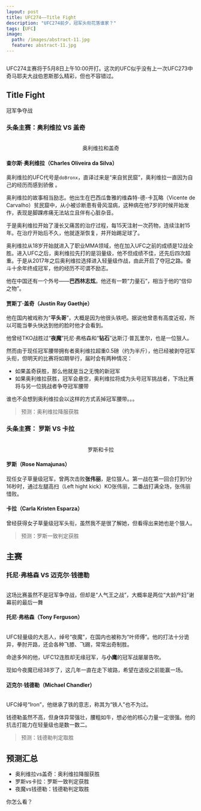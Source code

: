```yaml
---
layout: post
title: UFC274——Title Fight
description: "UFC274前夕，冠军头衔花落谁家？"
tags: [UFC]
image:
  path: /images/abstract-11.jpg
  feature: abstract-11.jpg
---
```

<figure>
	<center>
         <a href="/images/ufc274_1.jpg"><img src="/images/ufc274_1.jpg" alt=""></a>
	</center>
</figure>

UFC274主赛将于5月8日上午10:00开打。这次的UFC似乎没有上一次UFC273中奇马耶夫大战伯恩斯那么精彩，但也不容错过。

## Title Fight

冠军争夺战

### 头条主赛：奥利维拉 VS 盖奇

<figure class="half">
	<img src="/images/ufc274_2.jpg" alt="">
	<img src="/images/ufc274_3.jpg" alt="">
  <center><figcaption>奥利维拉和盖奇</figcaption></center>
</figure>

#### 查尔斯·奥利维拉（Charles Oliveira da Silva）

奥利维拉的UFC代号是`doBronx`，直译过来是“来自贫民窟”，奥利维拉一直因为自己的经历而感到骄傲 。

奥利维拉的故事相当励志。他出生在巴西瓜鲁雅的维森特-德-卡瓦略（Vicente de Carvalho）贫民窟中，从小被诊断患有骨风湿病，这种病在他7岁的时候开始发作，表现是脚踝疼痛无法站立且伴有心脏杂音。

于是奥利维拉开始了漫长又痛苦的治疗过程，每15天注射一次药物，连续注射15年。在治疗开始后不久，他就逐渐恢复，并开始踢足球了。

奥利维拉从18岁开始就进入了职业MMA领域，他在加入UFC之前的成绩是12战全胜。进入UFC之后，奥利维拉先打的是羽量级，他不但成绩不佳，还先后四次超重。于是从2017年之后奥利维拉选择进入轻量级作战，由此开启了夺冠之路。奋斗十余年终成冠军，他的经历不可谓不励志。

他在中国还有一个外号——**巴西林志炫**。他还有一颗“力量石”，相当于他的“信仰之物”。

#### 贾斯丁·盖奇（Justin Ray Gaethje）

他在国内被戏称为“**平头哥**”，大概是因为他很头铁吧。据说他曾患有高度近视，所以可能当拳头快达到他的脸时他才会看到。

他曾经TKO战胜过“**夜魔**”托尼·弗格森和“**钻石**”达斯汀·普瓦里尔，也是一位狠人。

然而由于现任冠军腰带拥有者奥利维拉超重0.5磅（约为半斤），他已经被剥夺冠军头衔，但明天的比赛将如期举行，届时会有两种情况：

- 如果盖奇获胜，那么他就是当之无愧的新冠军
- 如果奥利维拉获胜，冠军会悬空，奥利维拉将成为头号冠军挑战者，下场比赛将与另一位挑战者争夺冠军腰带

谁也不会想到奥利维拉会以这样的方式丢掉冠军腰带。。。

> 预测：奥利维拉降服获胜

### 头条主赛： 罗斯 VS 卡拉

<figure class="half">
	<img src="/images/ufc274_4.jpg" alt="">
	<img src="/images/ufc274_5.jpg" alt="">
  <center><figcaption>罗斯和卡拉</figcaption></center>
</figure>

#### 罗斯（Rose Namajunas）

现任女子草量级冠军，曾两次击败**张伟丽**，是位狠人。第一战在第一回合打到1分16秒时，通过左腿高扫（Left hight kick）KO张伟丽，二番战打满全场，张伟丽惜败。

#### 卡拉（Carla Kristen Esparza）

曾经获得女子草量级冠军头衔，虽然我不是很了解她，但看得出来她也是个狠人。

> 预测：罗斯一致判定获胜


## 主赛

### 托尼·弗格森 VS 迈克尔·钱德勒

<figure>
	<center>
         <a href="/images/ufc274_6.jpg"><img src="/images/ufc274_6.jpg" alt=""></a>
	</center>
</figure>

这场比赛虽然不是冠军争夺战，但却是“人气王之战”，大概率是两位“大龄产妇”谢幕前的最后一舞

#### 托尼·弗格森（Tony Ferguson）

<figure>
	<center>
         <a href="/images/ufc274_7.jpg"><img src="/images/ufc274_6.jpg" alt=""></a>
	</center>
</figure>

UFC轻量级的大恶人，绰号“夜魔”，在国内也被称为“叶师傅”。他的打法十分诡异，拳肘开路，还会各种飞膝、飞踢，常常出奇制胜。

命途多舛的他，UFC12连胜却无缘冠军，与**小鹰**的冠军战屡屡告吹。

现如今夜魔已经38岁了，这几年一直在走下坡路，希望在退役之前能赢一场。


#### 迈克尔·钱德勒（Michael Chandler）

<figure>
	<center>
         <a href="/images/ufc274_8.jpg"><img src="/images/ufc274_8.jpg" alt=""></a>
	</center>
</figure>

UFC绰号“Iron”，他继承了铁的意志，称其为“铁人”也不为过。

钱德勒虽然不高，但身体异常强壮，腰粗如牛，想必他的核心力量一定很强。他的抗击打能力在轻量级也是数一数二。

> 预测：钱德勒判定取胜


## 预测汇总

- 奥利维拉vs盖奇：奥利维拉降服获胜
- 罗斯vs卡拉：罗斯一致判定获胜
- 夜魔vs钱德勒：钱德勒判定取胜

你怎么看？